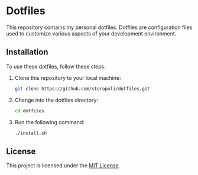 # Dotfiles

This repository contains my personal dotfiles. Dotfiles are configuration files used to customize various aspects of your development environment.

## Installation

To use these dotfiles, follow these steps:

1. Clone this repository to your local machine:

    ```bash
    git clone https://github.com/storopoli/dotfiles.git
    ```

1. Change into the dotfiles directory:

    ```bash
    cd dotfiles
    ```

3. Run the following command:

    ```bash
    ./install.sh
    ```

## License

This project is licensed under the [MIT License](LICENSE).
